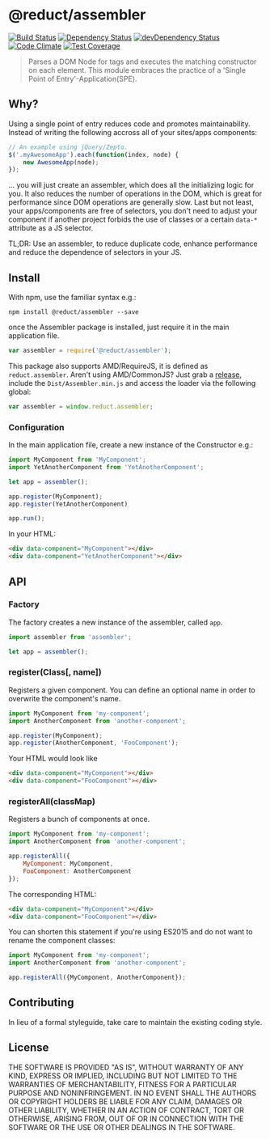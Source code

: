 # @reduct/assembler
[![Build Status](https://travis-ci.org/reduct/assembler.svg)](https://travis-ci.org/reduct/assembler) [![Dependency Status](https://david-dm.org/reduct/assembler.svg)](https://david-dm.org/reduct/assembler) [![devDependency Status](https://david-dm.org/reduct/assembler/dev-status.svg)](https://david-dm.org/reduct/assembler#info=devDependencies) [![Code Climate](https://codeclimate.com/github/reduct/assembler/badges/gpa.svg)](https://codeclimate.com/github/reduct/assembler) [![Test Coverage](https://codeclimate.com/github/reduct/assembler/badges/coverage.svg)](https://codeclimate.com/github/reduct/assembler/coverage)

> Parses a DOM Node for tags and executes the matching constructor on each element. This module embraces the practice of a 'Single Point of Entry'-Application(SPE).

## Why?
Using a single point of entry reduces code and promotes maintainability. Instead of writing the following accross all of your sites/apps components:
```js
// An example using jQuery/Zepto.
$('.myAwesomeApp').each(function(index, node) {
	new AwesomeApp(node);
});
```

... you will just create an assembler, which does all the initializing logic for you. It also reduces the number of operations in the DOM, which is great for performance since DOM operations are generally slow. Last but not least, your apps/components are free of selectors, you don't need to adjust your component if another project forbids the use of classes or a certain `data-*` attribute as a JS selector.

TL;DR: Use an assembler, to reduce duplicate code, enhance performance and reduce the dependence of selectors in your JS.

## Install
With npm, use the familiar syntax e.g.:
```shell
npm install @reduct/assembler --save
```

once the Assembler package is installed, just require it in the main application file.
```js
var assembler = require('@reduct/assembler');
```

This package also supports AMD/RequireJS, it is defined as `reduct.assembler`. Aren't using AMD/CommonJS? Just grab a [release](https://github.com/reduct/assembler/releases), include the `Dist/Assembler.min.js` and access the loader via the following global:
```js
var assembler = window.reduct.assembler;
```

### Configuration
In the main application file, create a new instance of the Constructor e.g.:

```js
import MyComponent from 'MyComponent';
import YetAnotherComponent from 'YetAnotherComponent';

let app = assembler();

app.register(MyComponent);
app.register(YetAnotherComponent)

app.run();
```

In your HTML:

```html
<div data-component="MyComponent"></div>
<div data-component="YetAnotherComponent"></div>
```

## API

### Factory

The factory creates a new instance of the assembler, called `app`.

```js
import assembler from 'assembler';

let app = assembler();
```

### register(Class[, name])

Registers a given component. You can define an optional name in order to overwrite the component's name.

```js
import MyComponent from 'my-component';
import AnotherComponent from 'another-component';

app.register(MyComponent);
app.register(AnotherComponent, 'FooComponent');
```

Your HTML would look like

```html
<div data-component="MyComponent"></div>
<div data-component="FooComponent"></div>
```

### registerAll(classMap)

Registers a bunch of components at once.

```js
import MyComponent from 'my-component';
import AnotherComponent from 'another-component';

app.registerAll({
    MyComponent: MyComponent,
    FooComponent: AnotherComponent
});
```

The corresponding HTML:

```html
<div data-component="MyComponent"></div>
<div data-component="FooComponent"></div>
```

You can shorten this statement if you're using ES2015 and do not want to rename the component classes:

```js
import MyComponent from 'my-component';
import AnotherComponent from 'another-component';

app.registerAll({MyComponent, AnotherComponent});
```

## Contributing
In lieu of a formal styleguide, take care to maintain the existing coding style.

## License
THE SOFTWARE IS PROVIDED "AS IS", WITHOUT WARRANTY OF ANY KIND, EXPRESS OR
IMPLIED, INCLUDING BUT NOT LIMITED TO THE WARRANTIES OF MERCHANTABILITY,
FITNESS FOR A PARTICULAR PURPOSE AND NONINFRINGEMENT. IN NO EVENT SHALL THE
AUTHORS OR COPYRIGHT HOLDERS BE LIABLE FOR ANY CLAIM, DAMAGES OR OTHER
LIABILITY, WHETHER IN AN ACTION OF CONTRACT, TORT OR OTHERWISE, ARISING FROM,
OUT OF OR IN CONNECTION WITH THE SOFTWARE OR THE USE OR OTHER DEALINGS IN
THE SOFTWARE.
